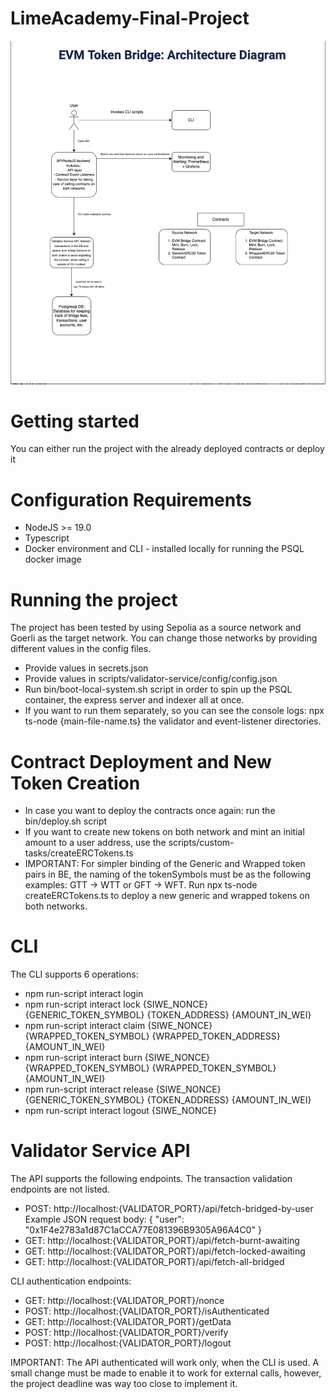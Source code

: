 # LimeAcademy-Final-Project 

![Project Architecture](assets/architecture.png) 

# Getting started 

You can either run the project with the already deployed contracts or deploy it 

# Configuration Requirements 

- NodeJS >= 19.0
- Typescript
- Docker environment and CLI - installed locally for running the PSQL docker image

# Running the project

The project has been tested by using Sepolia as a source network and Goerli as the target network. 
You can change those networks by providing different values in the config files.

- Provide values in secrets.json 
- Provide values in scripts/validator-service/config/config.json
- Run bin/boot-local-system.sh script in order to spin up the PSQL container, the express server and indexer all at once.
- If you want to run them separately, so you can see the console logs: npx ts-node {main-file-name.ts} the validator and 
  event-listener directories.

# Contract Deployment and New Token Creation 

- In case you want to deploy the contracts once again: run the bin/deploy.sh script
- If you want to create new tokens on both network and mint an initial amount to a user address, 
  use the scripts/custom-tasks/createERCTokens.ts
- IMPORTANT: For simpler binding of the Generic and Wrapped token pairs in BE, the naming of the tokenSymbols must be as 
  the following examples: GTT -> WTT or GFT -> WFT. Run npx ts-node createERCTokens.ts to deploy a new generic and wrapped
  tokens on both networks.
  
# CLI

The CLI supports 6 operations:

- npm run-script interact login
- npm run-script interact lock {SIWE_NONCE} {GENERIC_TOKEN_SYMBOL} {TOKEN_ADDRESS} {AMOUNT_IN_WEI}
- npm run-script interact claim {SIWE_NONCE} {WRAPPED_TOKEN_SYMBOL} {WRAPPED_TOKEN_ADDRESS} {AMOUNT_IN_WEI}
- npm run-script interact burn {SIWE_NONCE} {WRAPPED_TOKEN_SYMBOL} {WRAPPED_TOKEN_SYMBOL} {AMOUNT_IN_WEI} 
- npm run-script interact release {SIWE_NONCE} {GENERIC_TOKEN_SYMBOL} {TOKEN_ADDRESS} {AMOUNT_IN_WEI}
- npm run-script interact logout {SIWE_NONCE}

# Validator Service API

The API supports the following endpoints. The transaction validation endpoints are not listed.

- POST: http://localhost:{VALIDATOR_PORT}/api/fetch-bridged-by-user  
  Example JSON request body:
  { 
   "user": "0x1F4e2783a1d87C1aCCA77E081396B9305A96A4C0"
  }
- GET: http://localhost:{VALIDATOR_PORT}/api/fetch-burnt-awaiting
- GET: http://localhost:{VALIDATOR_PORT}/api/fetch-locked-awaiting
- GET: http://localhost:{VALIDATOR_PORT}/api/fetch-all-bridged

CLI authentication endpoints:

- GET: http://localhost:{VALIDATOR_PORT}/nonce
- POST: http://localhost:{VALIDATOR_PORT}/isAuthenticated
- GET: http://localhost:{VALIDATOR_PORT}/getData
- POST: http://localhost:{VALIDATOR_PORT}/verify
- POST: http://localhost:{VALIDATOR_PORT}/logout 

IMPORTANT: The API authenticated will work only, when the CLI is used. A small change must be made to enable it 
to work for external calls, however, the project deadline was way too close to implement it. 